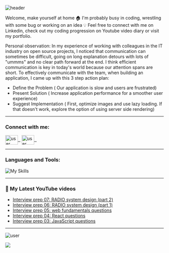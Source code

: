 ![header](https://capsule-render.vercel.app/api?type=waving&color=009FF5&height=300&section=header&text=Hello,%20I'm%20Predrag👋&fontSize=55&&animation=scaleIn&&fontColor=EBEBEB&&fontAlignY=40)

<!-- ## [🌟 Portfolio 🌟](https://) IN PROGRESS -->

Welcome, make yourself at home 🏠 I'm probably busy in coding, wrestling with some bug or working on an idea 💡 Feel free to connect with me on Linkedin, check out my coding progression on Youtube video diary or visit my portfolio. 

Personal observation:
In my experience of working with colleagues in the IT industry on open source projects, I noticed that communication can sometimes be difficult, going on long explanation detours with lots of "ummms" and no clear path forward at the end. I think efficient communication is key in today's world because our attention spans are short. To effectively communicate with the team, when building an application, I came up with this 3 step action plan:

- Define the Problem ( Our application is slow and users are frustrated)
- Present Solution ( Increase application performance for a smoother user experience)
- Suggest Implementation ( First, optimize images and use lazy loading. If that doesn't work, explore the option of using server side rendering)

---

<h3 align="left">Connect with me:</h3>
<p align="left">
<a href="https://www.linkedin.com/in/predrag-jandric/" target="blank"><img align="center" src="https://raw.githubusercontent.com/rahuldkjain/github-profile-readme-generator/master/src/images/icons/Social/linked-in-alt.svg" alt="user" height="30" width="40" />&nbsp;&nbsp;</a>
<a  href="https://www.youtube.com/@predragjandric/videos" target="blank"><img align="center" src="https://raw.githubusercontent.com/rahuldkjain/github-profile-readme-generator/master/src/images/icons/Social/youtube.svg" alt="user" height="30" width="40"/>&nbsp;&nbsp;</a>
</p>

---

<h3 align="left" >Languages and Tools:</h3>

![My Skills](https://skillicons.dev/icons?i=html,css,js,git,sass,tailwind,react,redux)

---

### 🎦 My Latest YouTube videos

<!-- BLOG-POST-LIST:START -->
- [Interview prep 07: RADIO system design &lpar;part 2&rpar;](https://www.youtube.com/watch?v=5K5TKd3qBQg)
- [Interview prep 06: RADIO system design &lpar;part 1&rpar;](https://www.youtube.com/watch?v=08jnwJAx3Kw)
- [Interview prep 05: web fundamentals questions](https://www.youtube.com/watch?v=7guWpCSiiE4)
- [Interview prep 04: React questions](https://www.youtube.com/watch?v=s-pDZLVCyOM)
- [Interview prep 03: JavaScript questions](https://www.youtube.com/watch?v=Y6BmjQe5taY)
<!-- BLOG-POST-LIST:END -->

---

<!-- stats card -->
<p><img  src="https://github-readme-stats-sigma-five.vercel.app/api?username=Predrag-Jandric&show_icons=true&locale=en&theme=gruvbox&hide=issues,contribs&include_all_commits=true" alt="user" /></p>

![](https://komarev.com/ghpvc/?username=Predrag-Jandric&color=blue&base=367)


<!-- most used languages -->
<!-- ![Top Langs](https://github-readme-stats.vercel.app/api/top-langs/?username=Predrag-Jandric&layout=compact) -->
